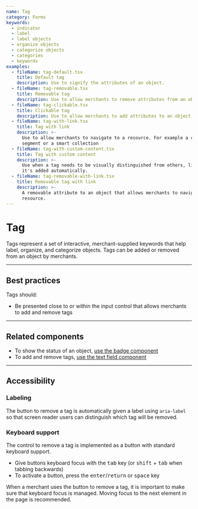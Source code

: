 ```yaml
---
name: Tag
category: Forms
keywords:
  - indicator
  - label
  - label objects
  - organize objects
  - categorize objects
  - categories
  - keywords
examples:
  - fileName: tag-default.tsx
    title: Default tag
    description: Use to signify the attributes of an object.
  - fileName: tag-removable.tsx
    title: Removable tag
    description: Use to allow merchants to remove attributes from an object.
  - fileName: tag-clickable.tsx
    title: Clickable tag
    description: Use to allow merchants to add attributes to an object.
  - fileName: tag-with-link.tsx
    title: Tag with link
    description: >-
      Use to allow merchants to navigate to a resource. For example a customer
      segment or a smart collection
  - fileName: tag-with-custom-content.tsx
    title: Tag with custom content
    description: >-
      Use when a tag needs to be visually distinguished from others, like when
      it's added automatically.
  - fileName: tag-removable-with-link.tsx
    title: Removable tag with link
    description: >-
      A removable attribute to an object that allows merchants to navigate to a
      resource.
---
```


# Tag

Tags represent a set of interactive, merchant-supplied keywords that help label, organize, and categorize objects. Tags can be added or removed from an object by merchants.

---

## Best practices

Tags should:

- Be presented close to or within the input control that allows merchants to add and remove tags

---

## Related components

- To show the status of an object, [use the badge component](https://polaris.shopify.com/components/badge)
- To add and remove tags, [use the text field component](https://polaris.shopify.com/components/text-field)

---

## Accessibility

### Labeling

The button to remove a tag is automatically given a label using `aria-label` so that screen reader users can distinguish which tag will be removed.

### Keyboard support

The control to remove a tag is implemented as a button with standard keyboard support.

- Give buttons keyboard focus with the <kbd>tab</kbd> key (or <kbd>shift</kbd> + <kbd>tab</kbd> when tabbing backwards)
- To activate a button, press the <kbd>enter</kbd>/<kbd>return</kbd> or <kbd>space</kbd> key

When a merchant uses the button to remove a tag, it is important to make sure that keyboard focus is managed. Moving focus to the next element in the page is recommended.
